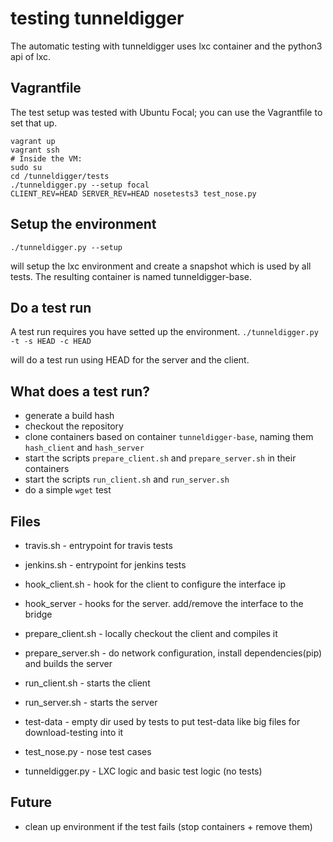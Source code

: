 # testing tunneldigger

The automatic testing with tunneldigger uses lxc container and the python3 api of lxc.

## Vagrantfile

The test setup was tested with Ubuntu Focal; you can use the Vagrantfile to set that up.

```shell
vagrant up
vagrant ssh
# Inside the VM:
sudo su
cd /tunneldigger/tests
./tunneldigger.py --setup focal
CLIENT_REV=HEAD SERVER_REV=HEAD nosetests3 test_nose.py
```

## Setup the environment

```./tunneldigger.py --setup```

will setup the lxc environment and create a snapshot which is used by all tests.
The resulting container is named tunneldigger-base.


## Do a test run

A test run requires you have setted up the environment.
```./tunneldigger.py -t -s HEAD -c HEAD```

will do a test run using HEAD for the server and the client.

## What does a test run?

* generate a build hash
* checkout the repository
* clone containers based on container `tunneldigger-base`, naming them `hash_client` and `hash_server`
* start the scripts `prepare_client.sh` and `prepare_server.sh` in their containers
* start the scripts `run_client.sh` and `run_server.sh`
* do a simple `wget` test

## Files

* travis.sh - entrypoint for travis tests
* jenkins.sh - entrypoint for jenkins tests

* hook_client.sh - hook for the client to configure the interface ip
* hook_server - hooks for the server. add/remove the interface to the bridge

* prepare_client.sh - locally checkout the client and compiles it
* prepare_server.sh - do network configuration, install dependencies(pip) and builds the server

* run_client.sh - starts the client
* run_server.sh - starts the server

* test-data - empty dir used by tests to put test-data like big files for download-testing into it
* test_nose.py - nose test cases
* tunneldigger.py - LXC logic and basic test logic (no tests)

## Future

* clean up environment if the test fails (stop containers + remove them)
